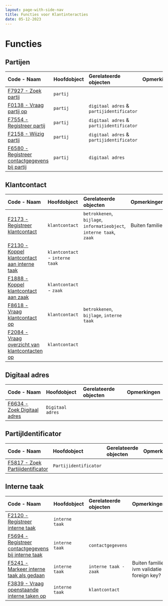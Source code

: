 ```yaml
---
layout: page-with-side-nav
title: Functies voor Klantinteracties
date: 05-12-2023
---
```


# Functies

## Partijen

| Code - Naam | Hoofdobject | Gerelateerde objecten | Opmerkingen |
| :--- | :--- | :--- | :--- |
| [F7927 - Zoek partij](./artefacten/7927.md) | `partij` | | |
| [F0138 - Vraag partij op](./artefacten/0138.md) | `partij` | `digitaal adres` & `partijidentificator` |
| [F7554 - Registreer partij](./artefacten/7554.md) | `partij` | `digitaal adres` & `partijidentificator` |
| [F2158 - Wijzig partij](./artefacten/2158.md) | `partij` | `digitaal adres` & `partijidentificator` |
| [F6580 - Registreer contactgegevens bij partij](./artefacten/6580.md) | `partij` | `digitaal adres` |

## Klantcontact

| Code - Naam | Hoofdobject | Gerelateerde objecten | Opmerkingen |
| :--- | :--- | :--- | :--- |
| [F2173 - Registreer klantcontact](./artefacten/2173.md) | `klantcontact` | `betrokkenen`, `bijlage`, `informatieobject`, `interne taak`, `zaak` | Buiten familie |
| [F2130 - Koppel klantcontact aan interne taak](./artefacten/2130.md) | `klantcontact` - `interne taak` | | |
| [F1888 - Koppel klantcontact aan zaak](./artefacten/1888.md) | `klantcontact` - `zaak` | | |
| [F8618 - Vraag klantcontact op](./artefacten/8618.md) | `klantcontact` | `betrokkenen`, `bijlage`, `interne taak` | |
| [F2084 - Vraag overzicht van klantcontacten op](./artfacten/2084.md) | `klantcontact` | | |

## Digitaal adres

| Code - Naam | Hoofdobject | Gerelateerde objecten | Opmerkingen |
| :--- | :--- | :--- | :--- |
| [F6634 - Zoek Digitaal adres](./artefacten/6634.md) | `Digitaal adres` | | |

## PartijIdentificator

| Code - Naam | Hoofdobject | Gerelateerde objecten | Opmerkingen |
| :--- | :--- | :--- | :--- |
| [F5817 - Zoek Partijidentificator](./artefacten/5817.md) | `Partijidentificator` | | |

## Interne taak

| Code - Naam | Hoofdobject | Gerelateerde objecten | Opmerkingen |
| :--- | :--- | :--- | :--- |
| [F2120 - Registreer interne taak](./artefacten/2120.md) | `interne taak` | | |
| [F5694 - Registreer contactgegevens bij interne taak](./artefacten/5694.md) | `interne taak` | `contactgegevens` | |
| [F5241 - Markeer interne taak als gedaan](./artefacten/5241.md)  | `interne taak` | `interne taak - zaak` | Buiten familie ivm validatie foreign key? |
| [F3839 - Vraag openstaande interne taken op](./artefacten/3839.md) | `interne taak` | `klantcontact` | |
